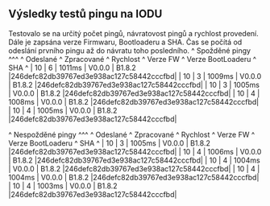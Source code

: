 ## Výsledky testů pingu na IODU


Testovalo se na určitý počet pingů, návratovost pingů a rychlost provedení. Dále je zapsána verze Firmwaru, Bootloaderu a SHA.
Čas se počítá od odeslání prvního pingu až do návratu toho posledního.
^                                                 Spožděné pingy                                         ^^^
^ Odeslané    ^ Zpracované ^ Rychlost     ^ Verze FW  ^ Verze BootLoaderu ^ SHA                               ^
| 10            | 6                          | 1011ms      | V0.0.0    | B1.8.2                 |246defc82db39767ed3e938ac127c58442cccfbd|
| 10            | 3                          | 1009ms      | V0.0.0    | B1.8.2                 |246defc82db39767ed3e938ac127c58442cccfbd|
| 10            | 3                          | 1005ms      | V0.0.0    | B1.8.2                 |246defc82db39767ed3e938ac127c58442cccfbd|
| 10            | 4                          | 1008ms      | V0.0.0    | B1.8.2                 |246defc82db39767ed3e938ac127c58442cccfbd|
| 10            | 4                          | 1005ms      | V0.0.0    | B1.8.2                 |246defc82db39767ed3e938ac127c58442cccfbd|

^               Nespožděné pingy     ^^^
^ Odeslané    ^ Zpracované ^ Rychlost     ^ Verze FW  ^ Verze BootLoaderu ^ SHA                               ^
| 10            | 3                          | 1005ms      | V0.0.0    | B1.8.2                 |246defc82db39767ed3e938ac127c58442cccfbd|
| 10            | 4                          | 1006ms      | V0.0.0    | B1.8.2                |246defc82db39767ed3e938ac127c58442cccfbd|
| 10            | 4                          | 1004ms      | V0.0.0    | B1.8.2                 |246defc82db39767ed3e938ac127c58442cccfbd|
| 10            | 4                          | 1004ms      | V0.0.0    | B1.8.2                 |246defc82db39767ed3e938ac127c58442cccfbd|
| 10            | 4                          | 1003ms      | V0.0.0    | B1.8.2                 |246defc82db39767ed3e938ac127c58442cccfbd|
